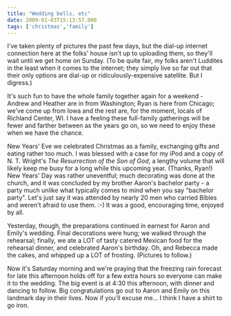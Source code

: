 ```yaml
---
title: "Wedding bells, etc"
date: 2009-01-03T15:13:57.000
tags: ['christmas','family']
---
```


I've taken plenty of pictures the past few days, but the dial-up internet connection here at the folks' house isn't up to uploading them, so they'll wait until we get home on Sunday. (To be quite fair, my folks aren't Luddites in the least when it comes to the internet; they simply live so far out that their only options are dial-up or ridiculously-expensive satellite. But I digress.)

It's such fun to have the whole family together again for a weekend - Andrew and Heather are in from Washington; Ryan is here from Chicago; we've come up from Iowa and the rest are, for the moment, locals of Richland Center, WI. I have a feeling these full-family gatherings will be fewer and farther between as the years go on, so we need to enjoy these when we have the chance.

New Years' Eve we celebrated Christmas as a family, exchanging gifts and eating rather too much. I was blessed with a case for my iPod and a copy of N. T. Wright's _The Resurrection of the Son of God_, a lengthy volume that will likely keep me busy for a long while this upcoming year. (Thanks, Ryan!) New Years' Day was rather uneventful; much decorating was done at the church, and it was concluded by my brother Aaron's bachelor party - a party much unlike what typically comes to mind when you say "bachelor party". Let's just say it was attended by nearly 20 men who carried Bibles and weren't afraid to use them. :-) It was a good, encouraging time, enjoyed by all.

Yesterday, though, the preparations continued in earnest for Aaron and Emily's wedding. Final decorations were hung; we walked through the rehearsal; finally, we ate a LOT of tasty catered Mexican food for the rehearsal dinner, and celebrated Aaron's birthday. Oh, and Rebecca made the cakes, and whipped up a LOT of frosting. (Pictures to follow.)

Now it's Saturday morning and we're praying that the freezing rain forecast for late this afternoon holds off for a few extra hours so everyone can make it to the wedding. The big event is at 4:30 this afternoon, with dinner and dancing to follow. Big congratulations go out to Aaron and Emily on this landmark day in their lives. Now if you'll excuse me... I think I have a shirt to go iron.
